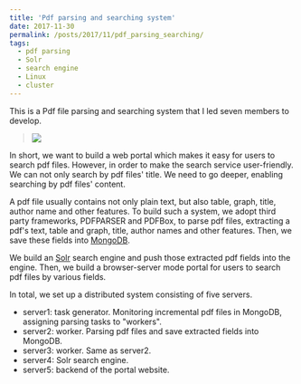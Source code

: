 ```yaml
---
title: 'Pdf parsing and searching system'
date: 2017-11-30
permalink: /posts/2017/11/pdf_parsing_searching/
tags:
  - pdf parsing
  - Solr
  - search engine
  - Linux
  - cluster
---
```


This is a Pdf file parsing and searching system that I led seven members to develop.

<!--more-->

> ![](https://xiaoluo-whu.github.io/files/images/pdf_parsing.jpg)

In short, we want to build a web portal which makes it easy for users to search pdf files.
However, in order to make the search service user-friendly. We can not only search by pdf files' title. We need to go deeper, 
enabling searching by pdf files' content.

A pdf file usually contains not only plain text, but also table, graph, title, author name and other features.
To build such a system, we adopt third party frameworks, PDFPARSER and PDFBox, to parse pdf files, extracting a pdf's text, table and 
graph, title, author names and other features. Then, we save these fields into [MongoDB](https://www.mongodb.com/). 

We build an [Solr](https://lucene.apache.org/solr/) search engine and push those extracted pdf fields into the engine.
Then, we build a browser-server mode portal for users to search pdf files by various fields.

In total, we set up a distributed system consisting of five servers.

* server1: task generator. Monitoring incremental pdf files in MongoDB, assigning parsing tasks to "workers".
* server2: worker. Parsing pdf files and save extracted fields into MongoDB.
* server3: worker. Same as server2.
* server4: Solr search engine. 
* server5: backend of the portal website.